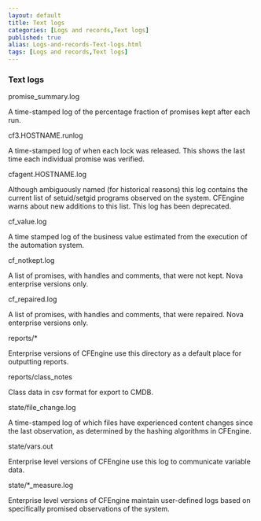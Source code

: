 ```yaml
---
layout: default
title: Text logs
categories: [Logs and records,Text logs]
published: true
alias: Logs-and-records-Text-logs.html
tags: [Logs and records,Text logs]
---
```


### Text logs

promise\_summary.log

A time-stamped log of the percentage fraction of promises kept after
each run.   

cf3.HOSTNAME.runlog

A time-stamped log of when each lock was released. This shows the last
time each individual promise was verified.   

cfagent.HOSTNAME.log

Although ambiguously named (for historical reasons) this log contains
the current list of setuid/setgid programs observed on the system.
CFEngine warns about new additions to this list. This log has been
deprecated.   

cf\_value.log

A time stamped log of the business value estimated from the execution of
the automation system.   

cf\_notkept.log

A list of promises, with handles and comments, that were not kept. Nova
enterprise versions only.   

cf\_repaired.log

A list of promises, with handles and comments, that were repaired. Nova
enterprise versions only.   

reports/\*

Enterprise versions of CFEngine use this directory as a default place
for outputting reports.   

reports/class\_notes

Class data in csv format for export to CMDB.   

state/file\_change.log

A time-stamped log of which files have experienced content changes since
the last observation, as determined by the hashing algorithms in
CFEngine.   

state/vars.out

Enterprise level versions of CFEngine use this log to communicate
variable data.   

state/\*\_measure.log

Enterprise level versions of CFEngine maintain user-defined logs based
on specifically promised observations of the system.
